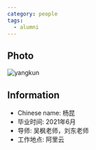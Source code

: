 ```yaml
---
category: people
tags:
  - alumni
---
```


## Photo

![yangkun](https://user-images.githubusercontent.com/116997215/227212541-6b5afa7f-1e0f-48e6-8777-854f115b3cf5.jpg)

## Information

- Chinese name: 杨昆
- 毕业时间: 2021年6月
- 导师: 吴枫老师，刘东老师
- 工作地点: 阿里云
